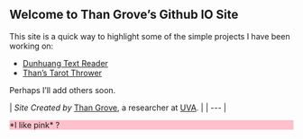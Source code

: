 ## Welcome to Than Grove’s Github IO Site

This site is a quick way to highlight some of the simple projects I have been working on:

* [Dunhuang Text Reader](https://thangrove.github.io/DunhuangReader/index.html)
* [Than’s Tarot Thrower](https://thangrove.github.io/tarotthrower/)

Perhaps I’ll add others soon.


| _Site Created by_ [Than Grove](https://uva.theopenscholar.com/nathaniel-grove), 
a researcher at [UVA](https://www.virginia.edu). |
| --- |

<div style="background: pink;">
*I like pink* ? 
</div>